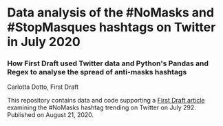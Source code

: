 # Data analysis of the #NoMasks and #StopMasques hashtags on Twitter in July 2020

### How First Draft used Twitter data and Python's Pandas and Regex to analyse the spread of anti-masks hashtags
Carlotta Dotto, First Draft

This repository contains data and code supporting a [First Draft article](https://firstdraftnews.org/latest/coronavirus-how-pro-mask-posts-boost-the-anti-mask-movement) examining the #NoMasks hashtag trending on Twitter on July 292. Published on August 21, 2020.



